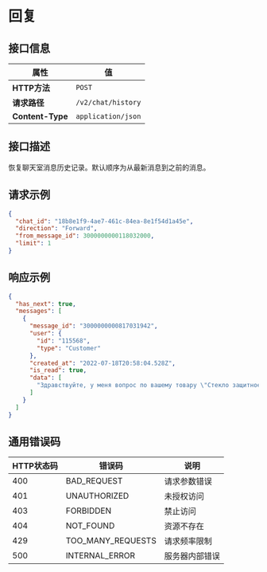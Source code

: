 # 回复

## 接口信息

| 属性 | 值 |
|------|-----|
| **HTTP方法** | `POST` |
| **请求路径** | `/v2/chat/history` |
| **Content-Type** | `application/json` |

## 接口描述

恢复聊天室消息历史记录。默认顺序为从最新消息到之前的消息。

## 请求示例

```json
{
  "chat_id": "18b8e1f9-4ae7-461c-84ea-8e1f54d1a45e",
  "direction": "Forward",
  "from_message_id": 3000000000118032000,
  "limit": 1
}
```

## 响应示例

```json
{
  "has_next": true,
  "messages": [
    {
      "message_id": "3000000000817031942",
      "user": {
        "id": "115568",
        "type": "Сustomer"
      },
      "created_at": "2022-07-18T20:58:04.528Z",
      "is_read": true,
      "data": [
        "Здравствуйте, у меня вопрос по вашему товару \"Стекло защитное для смартфонов\", артикул 11223. Подойдет ли он на данную [ модель ](https://www.ozon.ru/product/smartfon-samsung-galaxy-a03s-4-64-gb-chernyy) телефона?"
      ]
    }
  ]
}
```

## 通用错误码

| HTTP状态码 | 错误码 | 说明 |
|------------|--------|------|
| 400 | BAD_REQUEST | 请求参数错误 |
| 401 | UNAUTHORIZED | 未授权访问 |
| 403 | FORBIDDEN | 禁止访问 |
| 404 | NOT_FOUND | 资源不存在 |
| 429 | TOO_MANY_REQUESTS | 请求频率限制 |
| 500 | INTERNAL_ERROR | 服务器内部错误 |
